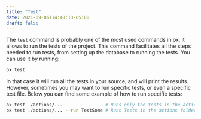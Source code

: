 ```yaml
---
title: "Test"
date: 2021-09-06T14:48:13-05:00
draft: false
---
```


The `test` command is probably one of the most used commands in ox, it allows to run the tests of the project. This command facilitates all the steps needed to run tests, from setting up the database to running the tests. You can use it by running:

```sh
ox test
```

In that case it will run all the tests in your source, and will print the results. However, sometimes you may want to run specific tests, or even a specific test file. Below you can find some example of how to run specific tests:

```sh
ox test ./actions/...                # Runs only the tests in the actions folder
ox test ./actions/... --run TestSome # Runs Tests in the actions folder which match TestSome
```



